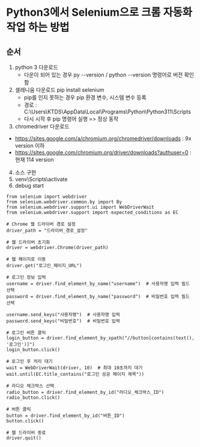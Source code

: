 # Python3에서 Selenium으로 크롬 자동화 작업 하는 방법

## 순서
1. python 3 다운로드
   - 다운이 되어 있는 경우 py --version / python --version 명령어로 버전 확인함
2. 셀레니움 다운로드 pip install selenium
   - pip를 인지 못하는 경우 pip 환경 변수, 시스템 변수 등록
   - 경로 : C:\Users\KTDS\AppData\Local\Programs\Python\Python311\Scripts
   - 다시 시작 후 pip 명령어 실행 => 정상 동작
3. chromedriver 다운로드
  - https://sites.google.com/a/chromium.org/chromedriver/downloads : 9x version 이하
  - https://sites.google.com/chromium.org/driver/downloads?authuser=0 : 현재 114 version 
4. 소스 구현
5. venv\Scripts\activate
6. debug start
```
from selenium import webdriver
from selenium.webdriver.common.by import By
from selenium.webdriver.support.ui import WebDriverWait
from selenium.webdriver.support import expected_conditions as EC

# Chrome 웹 드라이버 경로 설정
driver_path = "드라이버_경로_설정"

# 웹 드라이버 초기화
driver = webdriver.Chrome(driver_path)

# 웹 페이지로 이동
driver.get("로그인_페이지_URL")

# 로그인 정보 입력
username = driver.find_element_by_name("username")  # 사용자명 입력 필드 선택
password = driver.find_element_by_name("password")  # 비밀번호 입력 필드 선택

username.send_keys("사용자명")  # 사용자명 입력
password.send_keys("비밀번호")  # 비밀번호 입력

# 로그인 버튼 클릭
login_button = driver.find_element_by_xpath("//button[contains(text(), '로그인')]")
login_button.click()

# 로그인 후 처리 대기
wait = WebDriverWait(driver, 10)  # 최대 10초까지 대기
wait.until(EC.title_contains("로그인 성공 페이지 제목"))

# 라디오 체크박스 선택
radio_button = driver.find_element_by_id("라디오_체크박스_ID")
radio_button.click()

# 버튼 클릭
button = driver.find_element_by_id("버튼_ID")
button.click()

# 웹 드라이버 종료
driver.quit()

```
